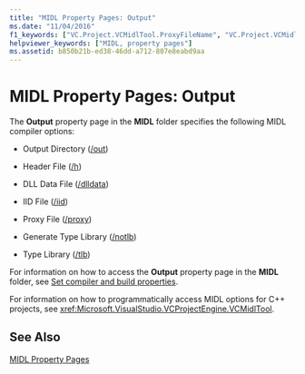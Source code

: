 ```yaml
---
title: "MIDL Property Pages: Output"
ms.date: "11/04/2016"
f1_keywords: ["VC.Project.VCMidlTool.ProxyFileName", "VC.Project.VCMidlTool.GenerateTypeLibrary", "VC.Project.VCMidlTool.HeaderFileName", "VC.Project.VCMidlTool.InterfaceIdentifierFileName", "VC.Project.VCMidlTool.OutputDirectory", "VC.Project.VCMidlTool.DLLDataFileName", "VC.Project.VCMidlTool.TypeLibraryName"]
helpviewer_keywords: ["MIDL, property pages"]
ms.assetid: b850b21b-ed38-46dd-a712-807e8eabd9aa
---
```

# MIDL Property Pages: Output

The **Output** property page in the **MIDL** folder specifies the following MIDL compiler options:

- Output Directory ([/out](https://msdn.microsoft.com/library/windows/desktop/aa367358))

- Header File ([/h](https://msdn.microsoft.com/library/windows/desktop/aa367325))

- DLL Data File ([/dlldata](https://msdn.microsoft.com/library/windows/desktop/aa367322))

- IID File ([/iid](https://msdn.microsoft.com/library/windows/desktop/aa367329))

- Proxy File ([/proxy](https://msdn.microsoft.com/library/windows/desktop/aa367362))

- Generate Type Library ([/notlb](https://msdn.microsoft.com/library/windows/desktop/aa367343))

- Type Library ([/tlb](https://msdn.microsoft.com/library/windows/desktop/aa367372))

For information on how to access the **Output** property page in the **MIDL** folder, see [Set compiler and build properties](../working-with-project-properties.md).

For information on how to programmatically access MIDL options for C++ projects, see <xref:Microsoft.VisualStudio.VCProjectEngine.VCMidlTool>.

## See Also

[MIDL Property Pages](midl-property-pages.md)
